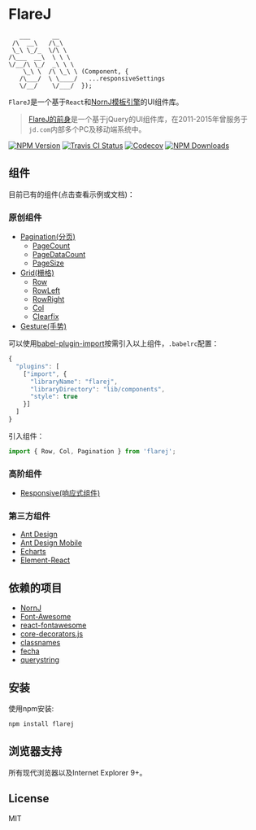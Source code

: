 # FlareJ

```
   ___      __
 /\  __\   /\_\
 \_\ \_/_  \/\ \
/\___  __\  \ \ \
\/__/\ \_/  _\ \ \
    \_\ \  /\ \_\ \ (Component, {
   /\___/  \ \____/   ...responsiveSettings
   \/__/    \/___/  });

```

`FlareJ`是一个基于`React`和[NornJ模板引擎](https://github.com/joe-sky/nornj)的UI组件库。

> [FlareJ的前身](https://github.com/joe-sky/flarej-jquery)是一个基于jQuery的UI组件库，在2011-2015年曾服务于`jd.com`内部多个PC及移动端系统中。

[![NPM Version][npm-image]][npm-url]
<a href="https://travis-ci.org/joe-sky/flarej"><img src="https://travis-ci.org/joe-sky/flarej.svg?branch=master" alt="Travis CI Status"/></a>
<a href="https://codecov.io/gh/joe-sky/flarej"><img src="https://codecov.io/gh/joe-sky/flarej/branch/master/graph/badge.svg" alt="Codecov" /></a>
[![NPM Downloads][downloads-image]][npm-url]

## 组件

目前已有的组件(点击查看示例或文档)：

### 原创组件

* [Pagination(分页)](https://github.com/joe-sky/flarej/blob/master/examples/pagination.html)
  * [PageCount](https://github.com/joe-sky/flarej/blob/master/src/components/pagination/pagination.js#L288)
  * [PageDataCount](https://github.com/joe-sky/flarej/blob/master/src/components/pagination/pagination.js#L332)
  * [PageSize](https://github.com/joe-sky/flarej/blob/master/src/components/pagination/pagination.js#L369)
* [Grid(栅格)](https://github.com/joe-sky/flarej/blob/master/examples/grid.html)
  * [Row](https://github.com/joe-sky/flarej/blob/master/src/components/grid/grid.js#L12)
  * [RowLeft](https://github.com/joe-sky/flarej/blob/master/src/components/grid/grid.js#L101)
  * [RowRight](https://github.com/joe-sky/flarej/blob/master/src/components/grid/grid.js#L113)
  * [Col](https://github.com/joe-sky/flarej/blob/master/src/components/grid/grid.js#L125)
  * [Clearfix](https://github.com/joe-sky/flarej/blob/master/src/components/grid/grid.js#L182)
* [Gesture(手势)](https://github.com/joe-sky/flarej/blob/master/examples/gesture.html)

可以使用[babel-plugin-import](https://github.com/ant-design/babel-plugin-import)按需引入以上组件，`.babelrc`配置：

```js
{
  "plugins": [
    ["import", {
      "libraryName": "flarej",
      "libraryDirectory": "lib/components",
      "style": true
    }]
  ]
}
```

引入组件：

```js
import { Row, Col, Pagination } from 'flarej';
```

### 高阶组件

* [Responsive(响应式组件)](https://github.com/joe-sky/flarej/blob/master/src/higherOrders/responsive.js)

### 第三方组件

* [Ant Design](https://github.com/joe-sky/flarej/blob/master/docs/antd.md)
* [Ant Design Mobile](https://github.com/joe-sky/flarej/blob/master/docs/antd-mobile.md)
* [Echarts](https://github.com/joe-sky/flarej/blob/master/docs/echarts.md)
* [Element-React](https://github.com/joe-sky/flarej/blob/master/docs/element-react.md)

## 依赖的项目

* [NornJ](https://github.com/joe-sky/nornj)
* [Font-Awesome](https://github.com/FortAwesome/Font-Awesome)
* [react-fontawesome](https://github.com/danawoodman/react-fontawesome)
* [core-decorators.js](https://github.com/jayphelps/core-decorators.js)
* [classnames](https://github.com/JedWatson/classnames)
* [fecha](https://github.com/taylorhakes/fecha)
* [querystring](https://github.com/Gozala/querystring)

## 安装

使用npm安装:

```sh
npm install flarej
```

## 浏览器支持

所有现代浏览器以及Internet Explorer 9+。

## License

MIT

[npm-image]: http://img.shields.io/npm/v/flarej.svg
[downloads-image]: http://img.shields.io/npm/dm/flarej.svg
[npm-url]: https://www.npmjs.org/package/flarej